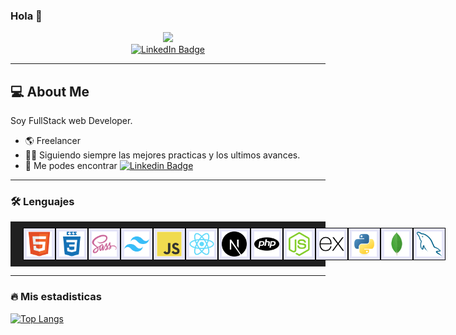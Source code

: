 ### Hola 👋

<div id="logo" align="center">
 <img src="https://media0.giphy.com/media/5eLDrEaRGHegx2FeF2/giphy.gif?cid=ecf05e4775ld2r5x28t02v2iuhkgxkevt0f3imcidh1sksk7&rid=giphy.gif&ct=s" width="200"/>

</div>
 <div id="badges" align="center">
  <a href="https://www.linkedin.com/in/federico-malfasi-5624bb174/">
    <img src="https://img.shields.io/badge/LinkedIn-blue?style=for-the-badge&logo=linkedin&logoColor=white" alt="LinkedIn Badge"/>
  </a>
  <!-- <a href="https://www.instagram.com/soy_ufedev/">
    <img src="https://img.shields.io/badge/-Instagram-grey?style=for-the-badge&logo=instagram" alt="Youtube Badge"/>
  </a> -->
 
</div>

---

## 💻 About Me

Soy FullStack web Developer.

- 🌎 Freelancer
- 👨‍🏭 Siguiendo siempre las mejores practicas y los ultimos avances.
- 📣 Me podes encontrar [![Linkedin Badge](https://img.shields.io/badge/Malfasi-Federico-blue?style=flat&logo=linkedin&logoColor=white)](https://www.linkedin.com/in/federico-malfasi-5624bb174)

---

### 🛠️ Lenguajes

<div style="background-color:#202020; padding: 10px 20px; display:flex;">
<img style='background-color:lavender; border:1px solid black; padding:5px' src="https://raw.githubusercontent.com/devicons/devicon/master/icons/html5/html5-original.svg" title="HTML5" alt="HTML" width="40" height="40"/>
<img style='background-color:lavender; border:1px solid black; padding:5px' src="https://raw.githubusercontent.com/devicons/devicon/master/icons/css3/css3-plain-wordmark.svg"  title="CSS3" alt="CSS" width="40" height="40"/>
<img style='background-color:lavender; border:1px solid black; padding:5px' src="https://raw.githubusercontent.com/devicons/devicon/master/icons/sass/sass-original.svg" title="Sass" alt="Sass" width="40" height="40"/>
<img style='background-color:lavender; border:1px solid black; padding:5px' src="https://raw.githubusercontent.com/devicons/devicon/master/icons/tailwindcss/tailwindcss-plain.svg" title="TailwindCss" alt="Tailwindcss" width="40" height="40"/>
<img style='background-color:lavender; border:1px solid black; padding:5px' src="https://raw.githubusercontent.com/devicons/devicon/master/icons/javascript/javascript-original.svg" title="JavaScript" alt="JavaScript" width="40"height="40"/>
<img style='background-color:lavender; border:1px solid black; padding:5px' src="https://raw.githubusercontent.com/devicons/devicon/master/icons/react/react-original.svg" title="React" alt="React" width="40" height="40"/>
<img style='background-color:lavender; border:1px solid black; padding:5px' src="https://raw.githubusercontent.com/devicons/devicon/master/icons/nextjs/nextjs-original.svg" title="NextJs" alt="NextJs" width="40" height="40"/>
<img style='background-color:lavender; border:1px solid black; padding:5px' src="https://raw.githubusercontent.com/devicons/devicon/master/icons/php/php-plain.svg" title="PHP" alt="PHP" width="40" height="40"/>
<img style='background-color:lavender; border:1px solid black; padding:5px' src="https://raw.githubusercontent.com/devicons/devicon/master/icons/nodejs/nodejs-plain.svg" title="NodeJs" alt="NodeJs" width="40" height="40"/>
<img style='background-color:lavender; border:1px solid black; padding:5px' src="https://raw.githubusercontent.com/devicons/devicon/master/icons/express/express-original.svg" title="ExpressJs" alt="ExpressJs" width="40" height="40"/>
<img style='background-color:lavender; border:1px solid black; padding:5px' src="https://raw.githubusercontent.com/devicons/devicon/master/icons/python/python-original.svg" title="Python" alt="Python" width="40" height="40"/>
<img style='background-color:lavender; border:1px solid black; padding:5px' src="https://raw.githubusercontent.com/devicons/devicon/master/icons/mongodb/mongodb-original.svg" title="MongoDB" alt="MongoDB" width="40" height="40"/>
<img style='background-color:lavender; border:1px solid black; padding:5px' src="https://raw.githubusercontent.com/devicons/devicon/master/icons/mysql/mysql-original.svg" title="MySQL"  alt="MySQL" width="40" height="40"/>
</div>

---

### :fire: Mis estadisticas

[![Top Langs](https://github-readme-stats.vercel.app/api/top-langs/?username=ufedev&layout=compact)](https://github.com/anuraghazra/github-readme-stats)
